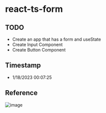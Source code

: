 # react-ts-form

## TODO

- Create an app that has a form and useState
- Create Input Component
- Create Button Component


## Timestamp
- 1/18/2023 00:07:25


## Reference

![image](https://user-images.githubusercontent.com/72588010/213014314-ca871fc4-8dcf-44aa-b448-bb4d1939ad64.png)

